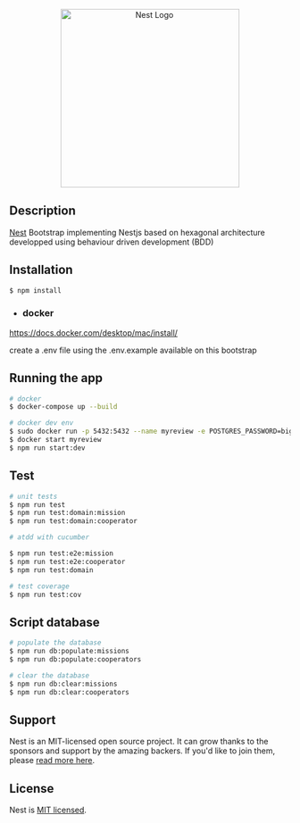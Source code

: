 <p align="center">
  <a href="http://nestjs.com/" target="blank"><img src="https://nestjs.com/img/logo_text.svg" width="320" alt="Nest Logo" /></a>
</p>

[circleci-image]: https://img.shields.io/circleci/build/github/nestjs/nest/master?token=abc123def456
[circleci-url]: https://circleci.com/gh/nestjs/nest

## Description

[Nest](https://github.com/nestjs/nest) Bootstrap implementing Nestjs based on hexagonal architecture developped using behaviour driven development (BDD)

## Installation

```bash
$ npm install

```
 - ### docker
  https://docs.docker.com/desktop/mac/install/

create a .env file using the .env.example available on this bootstrap


## Running the app

```bash
# docker
$ docker-compose up --build

# docker dev env
$ sudo docker run -p 5432:5432 --name myreview -e POSTGRES_PASSWORD=bigpassword -e POSTGRES_DB=myreview -e POSTGRES_USER=myreviewUser -d postgres:13-alpine
$ docker start myreview
$ npm run start:dev

```

## Test

```bash
# unit tests
$ npm run test
$ npm run test:domain:mission
$ npm run test:domain:cooperator

# atdd with cucumber

$ npm run test:e2e:mission
$ npm run test:e2e:cooperator
$ npm run test:domain

# test coverage
$ npm run test:cov
```
## Script database
```bash
# populate the database
$ npm run db:populate:missions
$ npm run db:populate:cooperators

# clear the database
$ npm run db:clear:missions
$ npm run db:clear:cooperators
```
## Support

Nest is an MIT-licensed open source project. It can grow thanks to the sponsors and support by the amazing backers. If you'd like to join them, please [read more here](https://docs.nestjs.com/support).


## License

Nest is [MIT licensed](LICENSE).
